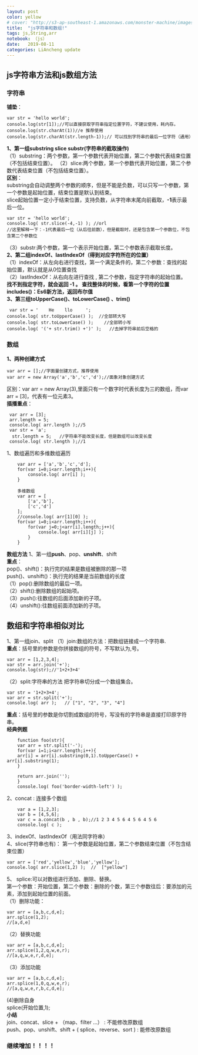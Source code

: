 ```yaml
---
layout: post
color: yellow
# cover: "http://s3-ap-southeast-1.amazonaws.com/monster-machine/images/horssghonr-1436272011-Midas.jpg"
title:  "js字符串和数组!"
tags: js,String,arr
notebook: （js）
date:   2019-08-11 
categories: LiAncheng update
---
```

## js字符串方法和js数组方法
### 字符串

**铺垫**：
```
var str = 'hello world';
console.log(str[1]);//可以直接获取字符串指定位置字符，不建议使用，耗内存。
console.log(str.charAt(1))//e 推荐使用
console.log(str.charAt(str.length-1));// 可以找到字符串的最后一位字符（通用）
```
**1、第一组substring slice substr(字符串的截取操作)**  
（1）substring：两个参数，第一个参数代表开始位置，第二个参数代表结束位置（不包括结束位置）。
（2）slice:两个参数，第一个参数代表开始位置，第二个参数代表结束位置（不包括结束位置）。  
**区别**：  
substring会自动调整两个参数的顺序，但是不能是负数，可以只写一个参数，第一个参数是起始位置，结束位置是默认到结束。  
slice起始位置一定小于结束位置，支持负数，从字符串末尾向前截取，**-1**表示最后一位。
```
var str = 'hello world';
console.log( str.slice(-4,-1) ); //orl
//这里解释一下：-1代表最后一位（从后往前数），但是截取时，还是包含第一个参数位，不包含第二个参数位
```
（3）substr:两个参数，第一个表示开始位置，第二个参数表示截取长度。  
**2、第二组indexOf、lastIndexOf（得到对应字符所在的位置）**  
（1）indexOf：从左向右进行查找，第一个满足条件的，第二个参数：查找的起始位置，默认就是从0位置查找  
（2）lastIndexOf：从右向左进行查找 , 第二个参数，指定字符串的起始位置。  
**找不到指定字符，就会返回 -1 。 查找整体的时候，看第一个字符的位置**  
**includes()：Es6新方法，返回布尔值**  
**3、第三组toUpperCase()、toLowerCase() 、trim()**
```
 var str = '    He    llo     ';
console.log( str.toUpperCase() );  //全部转大写
console.log( str.toLowerCase() );    //全部转小写
console.log( '('+ str.trim() +')' );   //去掉字符串前后空格的
```
### 数组
**1、两种创建方式**
```
var arr = [];//字面量创建方式，推荐使用
var arr = new Array('a','b','c','d');//面象对象创建方式
```
区别：var arr = new Array(3),里面只有一个数字时代表长度为三的数组，而var arr = [3]，代表有一位元素3。  
**插播重点**：
```
 var arr = [3];
 arr.length = 5;
 console.log( arr.length );//5
 var str = 'a';
  str.length = 5;   //字符串不能改变长度，但是数组可以改变长度
 console.log( str.length );//1
```
1、数组遍历和多维数组遍历  
```
    var arr = ['a','b','c','d'];
    for(var i=0;i<arr.length;i++){
        console.log( arr[i] );
    } 

    多维数组
    var arr = [
        ['a','b'],
        ['c','d']
    ];
    //console.log( arr[1][0] );
    for(var i=0;i<arr.length;i++){
        for(var j=0;j<arr[i].length;j++){
            console.log( arr[i][j] );
        }
    }
```
**数组方法**
1、第一组**push**、pop、**unshift**、shift   
**重点**：   
pop()、shift()：执行完的结果是数组被删除的那一项  
push()、unshift()：执行完的结果是当前数组的长度  
（1）pop():删除数组的最后一项。  
（2）shift():删除数组的起始项。  
（3）push():往数组的后面添加新的子项。  
（4）unshift():往数组前面添加新的子项。  
## 数组和字符串相似对比
1、第一组join、split
（1）join:数组的方法：把数组链接成一个字符串.  
**重点**：括号里的参数是你拼接数组的符号，不写默认为,号。
```
var arr = [1,2,3,4];
var str = arr.join('+');
console.log(str);//'1+2+3+4'
```
（2）split:字符串的方法  把字符串切分成一个数组集合。
```
var str = '1+2+3+4';
var arr = str.split('+');
console.log( arr );   // ["1", "2", "3", "4"]
```
**重点**：括号里的参数是你切割成数组的符号，写没有的字符串是直接打印原字符串。  
**经典例题**
```
    function foo(str){
    var arr = str.split('-'); 
    for(var i=1;i<arr.length;i++){
    arr[i] = arr[i].substring(0,1).toUpperCase() + arr[i].substring(1);
    }

    return arr.join('');
    }   
    console.log( foo('border-width-left') );
```
2、concat : 连接多个数组
```
    var a = [1,2,3];
    var b = [4,5,6];
    var c = a.concat(b , b , b);//1 2 3 4 5 6 4 5 6 4 5 6  
    console.log( c ); 
```
3、indexOf、lastIndexOf（用法同字符串）  
4、slice(字符串也有)： 第一个参数是起始位置，第二个参数结束位置（不包含结束位置）

```
var arr = ['red','yellow','blue','yellow'];
console.log( arr.slice(1,2) );  //  ["yellow"]
```
5、  splice:可以对数组进行添加、删除、替换。  
第一个参数：开始位置，第二个参数：删除的个数，第三个参数往后：要添加的元素，添加到起始位置的前面。  
（1）删除功能：  
```
var arr = [a,b,c,d,e];
arr.splice(1,2);
//[a,d,e]
```
（2）替换功能
```
var arr = [a,b,c,d,e];
arr.splice(1,2,q,w,e,r);
//[a,q,w,e,r,d,e];
```
（3）添加功能
```
var arr = [a,b,c,d,e];
arr.splice(1,0,q,w,e,r);
//[a,q,w,e,r,b,c,d,e];
```
(4)删除自身  
splice(开始位置,1);  
**小结**  
join、concat、slice + （map、filter ...） : 不能修改原数组  
push、pop、unshift、shift + ( splice、reverse、sort ) : 能修改原数组

### 继续增加！！！！